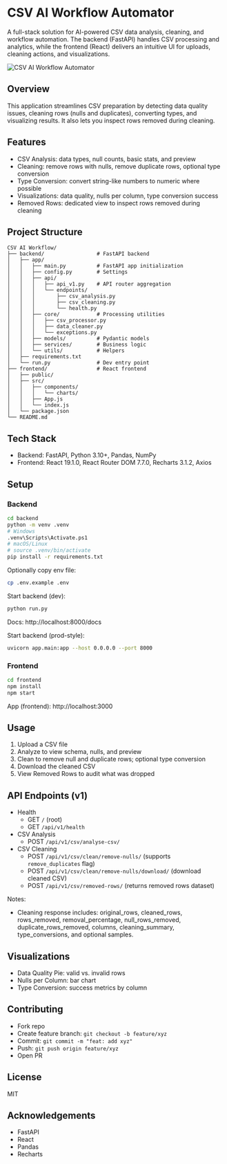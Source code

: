 # CSV AI Workflow Automator

A full-stack solution for AI-powered CSV data analysis, cleaning, and workflow automation. The backend (FastAPI) handles CSV processing and analytics, while the frontend (React) delivers an intuitive UI for uploads, cleaning actions, and visualizations.

![CSV AI Workflow Automator](./frontend/public/logo192.png)

## Overview

This application streamlines CSV preparation by detecting data quality issues, cleaning rows (nulls and duplicates), converting types, and visualizing results. It also lets you inspect rows removed during cleaning.

## Features

- CSV Analysis: data types, null counts, basic stats, and preview
- Cleaning: remove rows with nulls, remove duplicate rows, optional type conversion
- Type Conversion: convert string-like numbers to numeric where possible
- Visualizations: data quality, nulls per column, type conversion success
- Removed Rows: dedicated view to inspect rows removed during cleaning

## Project Structure

```
CSV AI Workflow/
├── backend/                 # FastAPI backend
│   ├── app/
│   │   ├── main.py          # FastAPI app initialization
│   │   ├── config.py        # Settings
│   │   ├── api/
│   │   │   ├── api_v1.py    # API router aggregation
│   │   │   └── endpoints/
│   │   │       ├── csv_analysis.py
│   │   │       ├── csv_cleaning.py
│   │   │       └── health.py
│   │   ├── core/            # Processing utilities
│   │   │   ├── csv_processor.py
│   │   │   ├── data_cleaner.py
│   │   │   └── exceptions.py
│   │   ├── models/          # Pydantic models
│   │   ├── services/        # Business logic
│   │   └── utils/           # Helpers
│   ├── requirements.txt
│   └── run.py               # Dev entry point
├── frontend/                # React frontend
│   ├── public/
│   ├── src/
│   │   ├── components/
│   │   │   └── charts/
│   │   ├── App.js
│   │   └── index.js
│   └── package.json
└── README.md
```

## Tech Stack

- Backend: FastAPI, Python 3.10+, Pandas, NumPy
- Frontend: React 19.1.0, React Router DOM 7.7.0, Recharts 3.1.2, Axios

## Setup

### Backend

```bash
cd backend
python -m venv .venv
# Windows
.venv\Scripts\Activate.ps1
# macOS/Linux
# source .venv/bin/activate
pip install -r requirements.txt
```

Optionally copy env file:

```bash
cp .env.example .env
```

Start backend (dev):

```bash
python run.py
```

Docs: http://localhost:8000/docs

Start backend (prod-style):

```bash
uvicorn app.main:app --host 0.0.0.0 --port 8000
```

### Frontend

```bash
cd frontend
npm install
npm start
```

App (frontend): http://localhost:3000

## Usage

1. Upload a CSV file
2. Analyze to view schema, nulls, and preview
3. Clean to remove null and duplicate rows; optional type conversion
4. Download the cleaned CSV
5. View Removed Rows to audit what was dropped

## API Endpoints (v1)

- Health
  - GET `/` (root)
  - GET `/api/v1/health`
- CSV Analysis
  - POST `/api/v1/csv/analyse-csv/`
- CSV Cleaning
  - POST `/api/v1/csv/clean/remove-nulls/` (supports `remove_duplicates` flag)
  - POST `/api/v1/csv/clean/remove-nulls/download/` (download cleaned CSV)
  - POST `/api/v1/csv/removed-rows/` (returns removed rows dataset)

Notes:

- Cleaning response includes: original_rows, cleaned_rows, rows_removed, removal_percentage, null_rows_removed, duplicate_rows_removed, columns, cleaning_summary, type_conversions, and optional samples.

## Visualizations

- Data Quality Pie: valid vs. invalid rows
- Nulls per Column: bar chart
- Type Conversion: success metrics by column

## Contributing

- Fork repo
- Create feature branch: `git checkout -b feature/xyz`
- Commit: `git commit -m "feat: add xyz"`
- Push: `git push origin feature/xyz`
- Open PR

## License

MIT

## Acknowledgements

- FastAPI
- React
- Pandas
- Recharts
